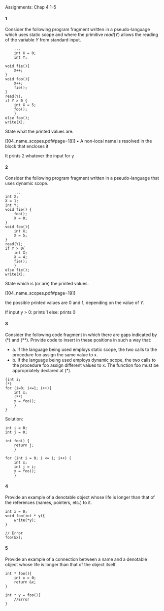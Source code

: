 Assignments: Chap 4 1-5

#### 1
Consider the following program fragment written in a pseudo-language which uses static scope and where the primitive $read (Y)$ allows the reading of the variable $Y$ from standard input.

```
	...
	int X = 0;
	int Y;
	
void fie(){
	X++;
}
void foo(){
	X++;
	fie();
}
read(Y);
if Y > 0 {
	int X = 5;
	foo();
	}
else foo();
write(X);
```

State what the printed values are.

[[04_name_scopes.pdf#page=18]]
• A non-local name is resolved in the block that encloses it

It prints 2 whatever the input for y


#### 2
Consider the following program fragment written in a pseudo-language that uses dynamic scope.

```
	...
int X;
X = 1;
int Y;
void fie() {
	foo();
	X = 0;
}
void foo(){
	int X;
	X = 5;
}
read(Y);
if Y > 0{
	int X;
	X = 4;
	fie();
	}
else fie();
write(X);
```

State which is (or are) the printed values.

[[04_name_scopes.pdf#page=19]]

the possible printed values are 0 and 1, depending on the value of $Y$.

If input y > 0: prints 1
else: prints 0


#### 3
Consider the following code fragment in which there are gaps indicated by (\*)
and (\*\*). Provide code to insert in these positions in such a way that:
- a. If the language being used employs static scope, the two calls to the procedure
	foo assign the same value to x.
- b. If the language being used employs dynamic scope, the two calls to the procedure 
	foo assign different values to x.
The function foo must be appropriately declared at (\*).

```
{int i;
(*)
for (i=0; i<=1; i++){
	int x;
	(**)
	x = foo();
	}
}
```

Solution:

```
int i = 0; 
int j = 0;

int foo() { 
	return j; 
	} 
	
for (int i = 0; i <= 1; i++) { 
	int x; 
	int j = i;
	x = foo(); 
	} 
```


#### 4
Provide an example of a denotable object whose life is longer than that of the references (names, pointers, etc.) to it.

```
int x = 0;
void foo(int * y){
	write(*y);
}

// Error
foo(&x);
```

#### 5
Provide an example of a connection between a name and a denotable object whose life is longer than that of the object itself.

```
int * foo(){
	int x = 0;
	return &x;
}

int * y = foo(){
	//Error
}
```